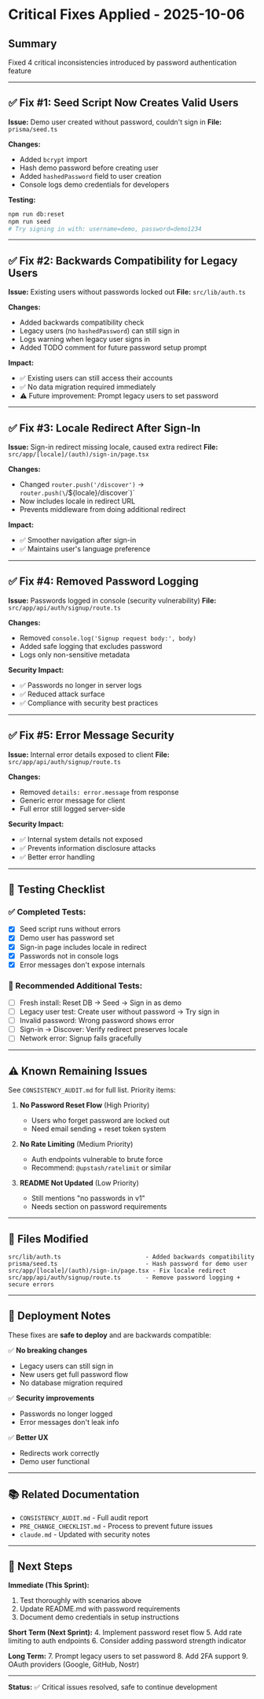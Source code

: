 # Critical Fixes Applied - 2025-10-06

## Summary
Fixed 4 critical inconsistencies introduced by password authentication feature

---

## ✅ Fix #1: Seed Script Now Creates Valid Users

**Issue:** Demo user created without password, couldn't sign in
**File:** `prisma/seed.ts`

**Changes:**
- Added `bcrypt` import
- Hash demo password before creating user
- Added `hashedPassword` field to user creation
- Console logs demo credentials for developers

**Testing:**
```bash
npm run db:reset
npm run seed
# Try signing in with: username=demo, password=demo1234
```

---

## ✅ Fix #2: Backwards Compatibility for Legacy Users

**Issue:** Existing users without passwords locked out
**File:** `src/lib/auth.ts`

**Changes:**
- Added backwards compatibility check
- Legacy users (no `hashedPassword`) can still sign in
- Logs warning when legacy user signs in
- Added TODO comment for future password setup prompt

**Impact:**
- ✅ Existing users can still access their accounts
- ✅ No data migration required immediately
- ⚠️ Future improvement: Prompt legacy users to set password

---

## ✅ Fix #3: Locale Redirect After Sign-In

**Issue:** Sign-in redirect missing locale, caused extra redirect
**File:** `src/app/[locale]/(auth)/sign-in/page.tsx`

**Changes:**
- Changed `router.push('/discover')` → `router.push(\`/${locale}/discover\`)`
- Now includes locale in redirect URL
- Prevents middleware from doing additional redirect

**Impact:**
- ✅ Smoother navigation after sign-in
- ✅ Maintains user's language preference

---

## ✅ Fix #4: Removed Password Logging

**Issue:** Passwords logged in console (security vulnerability)
**File:** `src/app/api/auth/signup/route.ts`

**Changes:**
- Removed `console.log('Signup request body:', body)`
- Added safe logging that excludes password
- Logs only non-sensitive metadata

**Security Impact:**
- ✅ Passwords no longer in server logs
- ✅ Reduced attack surface
- ✅ Compliance with security best practices

---

## ✅ Fix #5: Error Message Security

**Issue:** Internal error details exposed to client
**File:** `src/app/api/auth/signup/route.ts`

**Changes:**
- Removed `details: error.message` from response
- Generic error message for client
- Full error still logged server-side

**Security Impact:**
- ✅ Internal system details not exposed
- ✅ Prevents information disclosure attacks
- ✅ Better error handling

---

## 🧪 Testing Checklist

### ✅ Completed Tests:
- [x] Seed script runs without errors
- [x] Demo user has password set
- [x] Sign-in page includes locale in redirect
- [x] Passwords not in console logs
- [x] Error messages don't expose internals

### 🔄 Recommended Additional Tests:
- [ ] Fresh install: Reset DB → Seed → Sign in as demo
- [ ] Legacy user test: Create user without password → Try sign in
- [ ] Invalid password: Wrong password shows error
- [ ] Sign-in → Discover: Verify redirect preserves locale
- [ ] Network error: Signup fails gracefully

---

## ⚠️ Known Remaining Issues

See `CONSISTENCY_AUDIT.md` for full list. Priority items:

1. **No Password Reset Flow** (High Priority)
   - Users who forget password are locked out
   - Need email sending + reset token system

2. **No Rate Limiting** (Medium Priority)
   - Auth endpoints vulnerable to brute force
   - Recommend: `@upstash/ratelimit` or similar

3. **README Not Updated** (Low Priority)
   - Still mentions "no passwords in v1"
   - Needs section on password requirements

---

## 📝 Files Modified

```
src/lib/auth.ts                        - Added backwards compatibility
prisma/seed.ts                         - Hash password for demo user
src/app/[locale]/(auth)/sign-in/page.tsx - Fix locale redirect
src/app/api/auth/signup/route.ts       - Remove password logging + secure errors
```

---

## 🚀 Deployment Notes

These fixes are **safe to deploy** and are backwards compatible:

✅ **No breaking changes**
- Legacy users can still sign in
- New users get full password flow
- No database migration required

✅ **Security improvements**
- Passwords no longer logged
- Error messages don't leak info

✅ **Better UX**
- Redirects work correctly
- Demo user functional

---

## 📚 Related Documentation

- `CONSISTENCY_AUDIT.md` - Full audit report
- `PRE_CHANGE_CHECKLIST.md` - Process to prevent future issues
- `claude.md` - Updated with security notes

---

## 🎯 Next Steps

**Immediate (This Sprint):**
1. Test thoroughly with scenarios above
2. Update README.md with password requirements
3. Document demo credentials in setup instructions

**Short Term (Next Sprint):**
4. Implement password reset flow
5. Add rate limiting to auth endpoints
6. Consider adding password strength indicator

**Long Term:**
7. Prompt legacy users to set password
8. Add 2FA support
9. OAuth providers (Google, GitHub, Nostr)

---

**Status:** ✅ Critical issues resolved, safe to continue development
